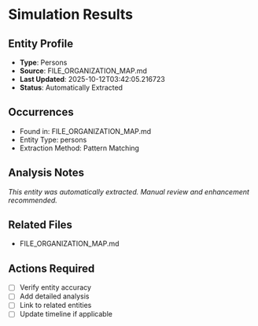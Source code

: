# Simulation Results

## Entity Profile
- **Type**: Persons
- **Source**: FILE_ORGANIZATION_MAP.md
- **Last Updated**: 2025-10-12T03:42:05.216723
- **Status**: Automatically Extracted

## Occurrences
- Found in: FILE_ORGANIZATION_MAP.md
- Entity Type: persons
- Extraction Method: Pattern Matching

## Analysis Notes
*This entity was automatically extracted. Manual review and enhancement recommended.*

## Related Files
- FILE_ORGANIZATION_MAP.md

## Actions Required
- [ ] Verify entity accuracy
- [ ] Add detailed analysis
- [ ] Link to related entities
- [ ] Update timeline if applicable
